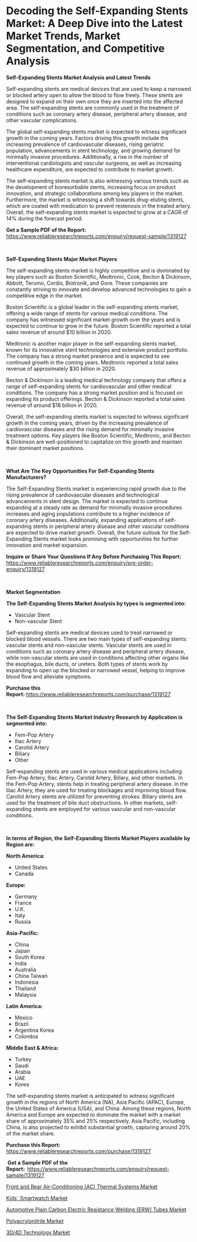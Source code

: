 <p><h1>Decoding the Self-Expanding Stents Market: A Deep Dive into the Latest Market Trends, Market Segmentation, and Competitive Analysis</h1></p><p><strong>Self-Expanding Stents Market Analysis and Latest Trends</strong></p>
<p><p>Self-expanding stents are medical devices that are used to keep a narrowed or blocked artery open to allow the blood to flow freely. These stents are designed to expand on their own once they are inserted into the affected area. The self-expanding stents are commonly used in the treatment of conditions such as coronary artery disease, peripheral artery disease, and other vascular complications.</p><p>The global self-expanding stents market is expected to witness significant growth in the coming years. Factors driving this growth include the increasing prevalence of cardiovascular diseases, rising geriatric population, advancements in stent technology, and growing demand for minimally invasive procedures. Additionally, a rise in the number of interventional cardiologists and vascular surgeons, as well as increasing healthcare expenditure, are expected to contribute to market growth.</p><p>The self-expanding stents market is also witnessing various trends such as the development of bioresorbable stents, increasing focus on product innovation, and strategic collaborations among key players in the market. Furthermore, the market is witnessing a shift towards drug-eluting stents, which are coated with medication to prevent restenosis in the treated artery. Overall, the self-expanding stents market is expected to grow at a CAGR of 14% during the forecast period.</p></p>
<p><strong>Get a Sample PDF of the Report:&nbsp;</strong> <a href="https://www.reliableresearchreports.com/enquiry/request-sample/1319127">https://www.reliableresearchreports.com/enquiry/request-sample/1319127</a></p>
<p>&nbsp;</p>
<p><strong>Self-Expanding Stents Major Market Players</strong></p>
<p><p>The self-expanding stents market is highly competitive and is dominated by key players such as Boston Scientific, Medtronic, Cook, Becton & Dickinson, Abbott, Terumo, Cordis, Biotronik, and Gore. These companies are constantly striving to innovate and develop advanced technologies to gain a competitive edge in the market.</p><p>Boston Scientific is a global leader in the self-expanding stents market, offering a wide range of stents for various medical conditions. The company has witnessed significant market growth over the years and is expected to continue to grow in the future. Boston Scientific reported a total sales revenue of around $10 billion in 2020.</p><p>Medtronic is another major player in the self-expanding stents market, known for its innovative stent technologies and extensive product portfolio. The company has a strong market presence and is expected to see continued growth in the coming years. Medtronic reported a total sales revenue of approximately $30 billion in 2020.</p><p>Becton & Dickinson is a leading medical technology company that offers a range of self-expanding stents for cardiovascular and other medical conditions. The company has a strong market position and is focused on expanding its product offerings. Becton & Dickinson reported a total sales revenue of around $18 billion in 2020.</p><p>Overall, the self-expanding stents market is expected to witness significant growth in the coming years, driven by the increasing prevalence of cardiovascular diseases and the rising demand for minimally invasive treatment options. Key players like Boston Scientific, Medtronic, and Becton & Dickinson are well-positioned to capitalize on this growth and maintain their dominant market positions.</p></p>
<p>&nbsp;</p>
<p><strong>What Are The Key Opportunities For Self-Expanding Stents Manufacturers?</strong></p>
<p><p>The Self-Expanding Stents market is experiencing rapid growth due to the rising prevalence of cardiovascular diseases and technological advancements in stent design. The market is expected to continue expanding at a steady rate as demand for minimally invasive procedures increases and aging populations contribute to a higher incidence of coronary artery diseases. Additionally, expanding applications of self-expanding stents in peripheral artery disease and other vascular conditions are expected to drive market growth. Overall, the future outlook for the Self-Expanding Stents market looks promising with opportunities for further innovation and market expansion.</p></p>
<p><strong>Inquire or Share Your Questions If Any Before Purchasing This Report:</strong> <a href="https://www.reliableresearchreports.com/enquiry/pre-order-enquiry/1319127">https://www.reliableresearchreports.com/enquiry/pre-order-enquiry/1319127</a></p>
<p>&nbsp;</p>
<p><strong>Market Segmentation</strong></p>
<p><strong>The Self-Expanding Stents Market Analysis by types is segmented into:</strong></p>
<p><ul><li>Vascular Stent</li><li>Non-vascular Stent</li></ul></p>
<p><p>Self-expanding stents are medical devices used to treat narrowed or blocked blood vessels. There are two main types of self-expanding stents: vascular stents and non-vascular stents. Vascular stents are used in conditions such as coronary artery disease and peripheral artery disease, while non-vascular stents are used in conditions affecting other organs like the esophagus, bile ducts, or ureters. Both types of stents work by expanding to open up the blocked or narrowed vessel, helping to improve blood flow and alleviate symptoms.</p></p>
<p><strong>Purchase this Report:&nbsp;</strong><a href="https://www.reliableresearchreports.com/purchase/1319127">https://www.reliableresearchreports.com/purchase/1319127</a></p>
<p>&nbsp;</p>
<p><strong>The Self-Expanding Stents Market Industry Research by Application is segmented into:</strong></p>
<p><ul><li>Fem-Pop Artery</li><li>Iliac Artery</li><li>Carotid Artery</li><li>Biliary</li><li>Other</li></ul></p>
<p><p>Self-expanding stents are used in various medical applications including Fem-Pop Artery, Iliac Artery, Carotid Artery, Biliary, and other markets. In the Fem-Pop Artery, stents help in treating peripheral artery disease. In the Iliac Artery, they are used for treating blockages and improving blood flow. Carotid Artery stents are utilized for preventing strokes. Biliary stents are used for the treatment of bile duct obstructions. In other markets, self-expanding stents are employed for various vascular and non-vascular conditions.</p></p>
<p>&nbsp;</p>
<p><strong>In terms of Region, the Self-Expanding Stents Market Players available by Region are:</strong></p>
<p>
    <p> <strong> North America: </strong>
        <ul>
            <li>United States</li>
            <li>Canada</li>
        </ul>
        </p> 
    <p> <strong> Europe: </strong>
        <ul>
            <li>Germany</li>
            <li>France</li>
            <li>U.K.</li>
            <li>Italy</li>
            <li>Russia</li>
        </ul>
        </p> 
    <p> <strong> Asia-Pacific: </strong>
        <ul>
            <li>China</li>
            <li>Japan</li>
            <li>South Korea</li>
            <li>India</li>
            <li>Australia</li>
            <li>China Taiwan</li>
            <li>Indonesia</li>
            <li>Thailand</li>
            <li>Malaysia</li>
        </ul>
        </p> 
    <p> <strong> Latin America: </strong>
        <ul>
            <li>Mexico</li>
            <li>Brazil</li>
            <li>Argentina Korea</li>
            <li>Colombia</li>
        </ul>
        </p> 
    <p> <strong> Middle East & Africa: </strong>
        <ul>
            <li>Turkey</li>
            <li>Saudi</li>
            <li>Arabia</li>
            <li>UAE</li>
            <li>Korea</li>
        </ul>
    </p>
    </p>
<p><p>The self-expanding stents market is anticipated to witness significant growth in the regions of North America (NA), Asia Pacific (APAC), Europe, the United States of America (USA), and China. Among these regions, North America and Europe are expected to dominate the market with a market share of approximately 35% and 25% respectively. Asia Pacific, including China, is also projected to exhibit substantial growth, capturing around 20% of the market share.</p></p>
<p><strong>Purchase this Report: </strong><a href="https://www.reliableresearchreports.com/purchase/1319127">https://www.reliableresearchreports.com/purchase/1319127</a></p>
<p>&nbsp;<strong>Get a Sample PDF of the Report:&nbsp;&nbsp;</strong><a href="https://www.reliableresearchreports.com/enquiry/request-sample/1319127">https://www.reliableresearchreports.com/enquiry/request-sample/1319127</a></p>
<p><strong></strong></p>
<p><p><a href="https://view.publitas.com/reportprime-1/front-and-rear-air-conditioning-ac-thermal-systems-market-insights-market-players-and-forecast-till-2031/">Front and Rear Air-Conditioning (AC) Thermal Systems Market</a></p><p><a href="https://carnation-joke-41f.notion.site/Kids-Smartwatch-Market-Research-Report-The-Key-To-Successful-Business-Strategy-Forecasted-for-Peri-39812e411a9d4acaa87a41c904aaffbe">Kids` Smartwatch Market</a></p><p><a href="https://view.publitas.com/reportprime-1/automotive-plain-carbon-electric-resistance-welding-erw-tubes-market-size-growth-and-forecast-from-2024-2031/">Automotive Plain Carbon Electric Resistance Welding (ERW) Tubes Market</a></p><p><a href="https://adventurous-uranium-ef9.notion.site/Polyacrylonitrile-Market-Size-Share-Trends-Analysis-Report-By-Material-By-Type-By-End-user-By--656f5a3f85e546ca958d34b6246a59c0">Polyacrylonitrile Market</a></p><p><a href="https://extreme-scabiosa-c81.notion.site/3D-4D-Technology-Market-Size-Growth-Outlook-from-2024-to-2031-projecting-at-Market-s-Trends-Analys-15382762db8e4b3bae6d467eead42afd">3D/4D Technology Market</a></p></p>
